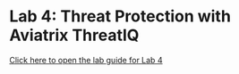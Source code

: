 # Lab 4: Threat Protection with Aviatrix ThreatIQ

[Click here to open the lab guide for Lab 4](pdfs/immersion-day-lab4.pdf)
